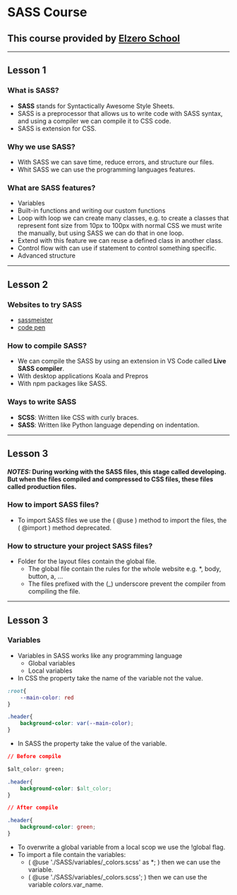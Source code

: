 ﻿# SASS Course
## This course provided by [Elzero School](https://elzero.org/study/sass-2021-study-plan/)
---

## **Lesson 1**

### What is SASS?
- **SASS** stands for Syntactically Awesome Style Sheets.
- SASS is a preprocessor that allows us to write code with SASS syntax, and using a compiler we can compile it to CSS code.
- SASS is extension for CSS.

### Why we use SASS?
- With SASS we can save time, reduce errors, and structure our files.
- Whit SASS we can use the programming languages features.

### What are SASS features?
- Variables
- Built-in functions and writing our custom functions
- Loop with loop we can create many classes, e.g. to create a classes that represent font size from 10px to 100px with normal CSS we must write the manually, but using SASS we can do that in one loop.
- Extend with this feature we can reuse a defined class in another class.
- Control flow with can use if statement to control something specific. 
- Advanced structure

---

## **Lesson 2**

### Websites to try SASS
- [sassmeister](https://www.sassmeister.com/)
- [code pen](https://www.codepen.io)
### How to compile SASS?
- We can compile the SASS by using an extension in VS Code called **Live SASS compiler**.
- With desktop applications Koala and Prepros 
- With npm packages like SASS.


### Ways to write SASS
- **SCSS**: Written like CSS with curly braces.
- **SASS**: Written like Python language depending on indentation. 

---

## **Lesson 3**

#### **_NOTES:_** During working with the SASS files, this stage called developing. But when the files compiled and compressed to CSS files, these files called production files.

### How to import SASS files?
- To import SASS files we use the ( @use ) method to import the files, the ( @import ) method deprecated.

### How to structure your project SASS files?
- Folder for the layout files contain the global file.
  - The global file contain the rules for the whole website e.g. *, body, button, a, ...
  - The files prefixed with the (_) underscore prevent the compiler from compiling the file.

---

## **Lesson 3**

### Variables
- Variables in SASS works like any programming language
  - Global variables
  - Local variables
- In CSS the property take the name of the variable not the value.
```CSS
:root{
    --main-color: red
}

.header{
    background-color: var(--main-color);
}
```
- In SASS the property take the value of the variable.

```CSS
// Before compile

$alt_color: green;

.header{
    background-color: $alt_color;
}
```

```CSS
// After compile

.header{
    background-color: green;
}
```

- To overwrite a global variable from a local scop we use the !global flag.
- To import a file contain the variables:
  - ( @use './SASS/variables/_colors.scss' as *; ) then we can use the variable.
  - ( @use './SASS/variables/_colors.scss'; ) then we can use the variable $colors.$var_name.
